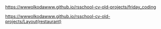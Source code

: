 https://wwwolkodawww.github.io/rsschool-cv-old-projects/friday_coding

https://wwwolkodawww.github.io/rsschool-cv-old-projects/Layout(restaurant)
